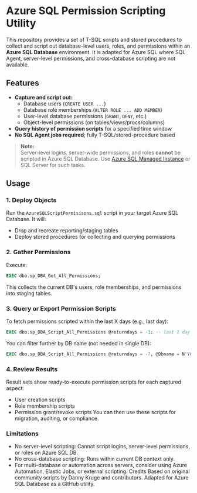 # Azure SQL Permission Scripting Utility

This repository provides a set of T-SQL scripts and stored procedures to collect and script out database-level users, roles, and permissions within an **Azure SQL Database** environment. It is adapted for Azure SQL where SQL Agent, server-level permissions, and cross-database scripting are not available.

## Features

- **Capture and script out:**
  - Database users (`CREATE USER ...`)
  - Database role memberships (`ALTER ROLE ... ADD MEMBER`)
  - User-level database permissions (`GRANT`, `DENY`, etc.)
  - Object-level permissions (on tables/views/procs/columns)
- **Query history of permission scripts** for a specified time window
- **No SQL Agent jobs required**; fully T-SQL/stored-procedure based

> **Note:**  
> Server-level logins, server-wide permissions, and roles **cannot** be scripted in Azure SQL Database. Use [Azure SQL Managed Instance](https://docs.microsoft.com/en-us/azure/azure-sql/managed-instance/) or SQL Server for such tasks.

## Usage

### 1. Deploy Objects

Run the `AzureSQLScriptPermisisons.sql` script in your target Azure SQL Database. It will:

- Drop and recreate reporting/staging tables
- Deploy stored procedures for collecting and querying permissions

### 2. Gather Permissions

Execute:
```sql
EXEC dbo.sp_DBA_Get_All_Permissions;
```
This collects the current DB's users, role memberships, and permissions into staging tables.

### 3. Query or Export Permission Scripts
To fetch permissions scripted within the last X days (e.g., last day):

```sql
EXEC dbo.sp_DBA_Script_All_Permissions @returndays = -1; -- last 1 day
```
You can filter further by DB name (not needed in single DB):
```sql
EXEC dbo.sp_DBA_Script_All_Permissions @returndays = -7, @Dbname = N'YOUR_DB_NAME';
```
### 4. Review Results

Result sets show ready-to-execute permission scripts for each captured aspect:
- User creation scripts
- Role membership scripts
- Permission grant/revoke scripts
You can then use these scripts for migration, auditing, or compliance.

### Limitations
- No server-level scripting: Cannot script logins, server-level permissions, or roles on Azure SQL DB.
- No cross-database scripting: Runs within current DB context only.
- For multi-database or automation across servers, consider using Azure Automation, Elastic Jobs, or external scripting.
Credits
Based on original community scripts by Danny Kruge and contributors. Adapted for Azure SQL Database as a GitHub utility.
